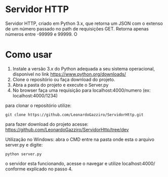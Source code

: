 # Servidor HTTP

Servidor HTTP, criado em Python 3.x, que retorna um JSON com o extenso de um número passado no path de requisições GET. Retorna apenas números entre -99999 e 99999.
O

# Como usar

1. Instale a versão 3.x do Python adequada a seu sistema operacional, disponível no link https://www.python.org/downloads/
2. Clone o repositório ou faça download do projeto.
3. Abra a pasta do projeto e execute o Server.py
4. No browser faça uma requisição para localhost:4000/numero (ex: localhost:4000/1234)


para clonar o repositório utilize:
```console
git clone https://github.com/LeonardoGazziro/ServidorHttp.git
```
para fazer download do projeto acesse:
https://github.com/LeonardoGazziro/ServidorHttp/tree/dev

Utilização no Windows:
abra o CMD entre na pasta onde esta o arquivo server.py e digite:
```console
python server.py
```

o servidor esta funcionando, acesse o navegar e utilize localhost:4000/ conforme explicado no passo 4.
